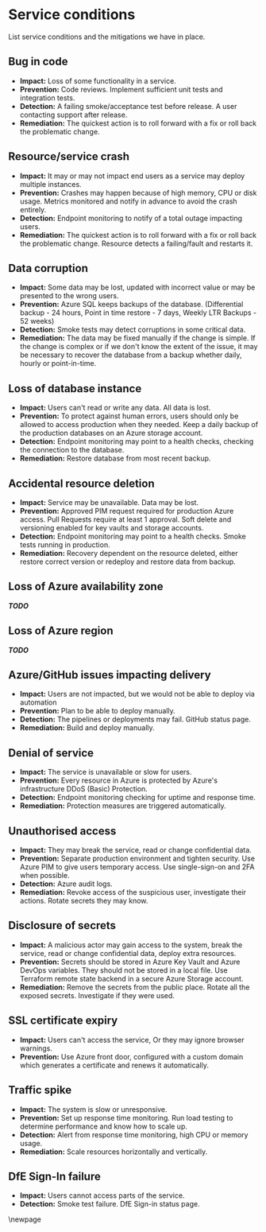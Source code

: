# Service conditions

List service conditions and the mitigations we have in place.

## Bug in code

- **Impact:** Loss of some functionality in a service.
- **Prevention:** Code reviews. Implement sufficient unit tests and integration tests.
- **Detection:** A failing smoke/acceptance test before release. A user contacting support after release.
- **Remediation:** The quickest action is to roll forward with a fix or roll back the problematic change.

## Resource/service crash

- **Impact:** It may or may not impact end users as a service may deploy multiple instances.
- **Prevention:** Crashes may happen because of high memory, CPU or disk usage. Metrics monitored and notify in advance to avoid the crash entirely.
- **Detection:** Endpoint monitoring to notify of a total outage impacting users.
- **Remediation:** The quickest action is to roll forward with a fix or roll back the problematic change. Resource detects a failing/fault and restarts it.

## Data corruption

- **Impact:** Some data may be lost, updated with incorrect value or may be presented to the wrong users.
- **Prevention:** Azure SQL keeps backups of the database. (Differential backup - 24 hours,  Point in time restore - 7 days,  Weekly LTR Backups - 52 weeks)
- **Detection:** Smoke tests may detect corruptions in some critical data.
- **Remediation:** The data may be fixed manually if the change is simple. If the change is complex or if we don't know the extent of the issue, it may be necessary to recover the database from a backup whether daily, hourly or point-in-time.

## Loss of database instance

- **Impact:** Users can't read or write any data. All data is lost.
- **Prevention:** To protect against human errors, users should only be allowed to access production when they needed. Keep a daily backup of the production databases on an Azure storage account.
- **Detection:** Endpoint monitoring may point to a health checks, checking the connection to the database.
- **Remediation:** Restore database from most recent backup.

## Accidental resource deletion

- **Impact:** Service may be unavailable. Data may be lost.
- **Prevention:** Approved PIM request required for production Azure access. Pull Requests require at least 1 approval. Soft delete and versioning enabled for key vaults and storage accounts.
- **Detection:** Endpoint monitoring may point to a health checks. Smoke tests running in production.
- **Remediation:** Recovery dependent on the resource deleted, either restore correct version or redeploy and restore data from backup.

## Loss of Azure availability zone

_**TODO**_

## Loss of Azure region

_**TODO**_

## Azure/GitHub issues impacting delivery

- **Impact:** Users are not impacted, but we would not be able to deploy via automation
- **Prevention:** Plan to be able to deploy manually.
- **Detection:** The pipelines or deployments may fail. GitHub status page.
- **Remediation:** Build and deploy manually.

## Denial of service

- **Impact:** The service is unavailable or slow for users.
- **Prevention:** Every resource in Azure is protected by Azure's infrastructure DDoS (Basic) Protection.
- **Detection:** Endpoint monitoring checking for uptime and response time.
- **Remediation:** Protection measures are triggered automatically.

## Unauthorised access

- **Impact:** They may break the service, read or change confidential data.
- **Prevention:** Separate production environment and tighten security. Use Azure PIM to give users temporary access. Use single-sign-on and 2FA when possible.
- **Detection:** Azure audit logs.
- **Remediation:** Revoke access of the suspicious user, investigate their actions. Rotate secrets they may know.

## Disclosure of secrets

- **Impact:** A malicious actor may gain access to the system, break the service, read or change confidential data, deploy extra resources.
- **Prevention:** Secrets should be stored in Azure Key Vault and Azure DevOps variables. They should not be stored in a local file. Use Terraform remote state backend in a secure Azure Storage account.
- **Remediation:** Remove the secrets from the public place. Rotate all the exposed secrets. Investigate if they were used.

## SSL certificate expiry

- **Impact:** Users can't access the service, Or they may ignore browser warnings.
- **Prevention:**  Use Azure front door, configured with a custom domain which generates a certificate and renews it automatically.

## Traffic spike

- **Impact:** The system is slow or unresponsive.
- **Prevention:** Set up response time monitoring. Run load testing to determine performance and know how to scale up.
- **Detection:** Alert from response time monitoring, high CPU or memory usage.
- **Remediation:** Scale resources horizontally and vertically.

## DfE Sign-In failure

- **Impact:** Users cannot access parts of the service.
- **Detection:** Smoke test failure. DfE Sign-in status page.

<!-- Leave the rest of this page blank -->
\newpage
